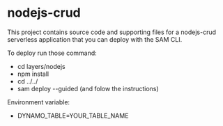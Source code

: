 # nodejs-crud

This project contains source code and supporting files for a nodejs-crud serverless application that you can deploy with the SAM CLI.

To deploy run those command:

- cd layers/nodejs
- npm install
- cd ../../
- sam deploy --guided (and folow the instructions)

Environment variable:

- DYNAMO_TABLE=YOUR_TABLE_NAME
